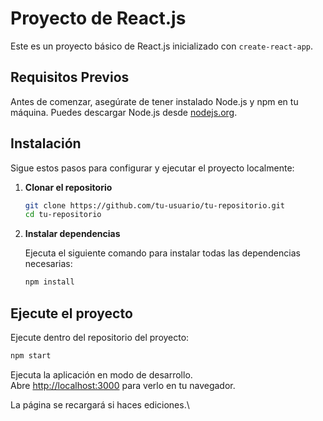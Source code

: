 
# Proyecto de React.js

Este es un proyecto básico de React.js inicializado con `create-react-app`.

## Requisitos Previos

Antes de comenzar, asegúrate de tener instalado Node.js y npm en tu máquina. Puedes descargar Node.js desde [nodejs.org](https://nodejs.org/).

## Instalación

Sigue estos pasos para configurar y ejecutar el proyecto localmente:

1. **Clonar el repositorio**

   ```bash
   git clone https://github.com/tu-usuario/tu-repositorio.git
   cd tu-repositorio
   ```

2. **Instalar dependencias**

   Ejecuta el siguiente comando para instalar todas las dependencias necesarias:

   ```bash
   npm install
   ```

## **Ejecute el proyecto**

Ejecute dentro del repositorio del proyecto:
```bash
npm start
```

Ejecuta la aplicación en modo de desarrollo.\
Abre [http://localhost:3000](http://localhost:3000) para verlo en tu navegador.

La página se recargará si haces ediciones.\

